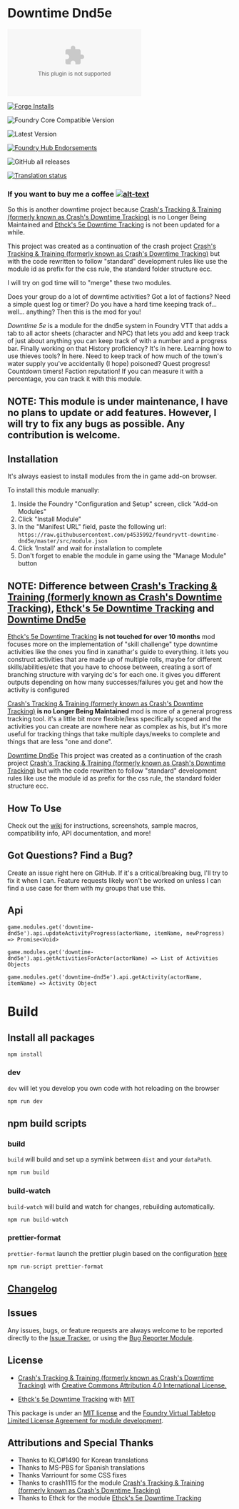 # Downtime Dnd5e

![Latest Release Download Count](https://img.shields.io/github/downloads/p4535992/foundryvtt-downtime-dnd5e/latest/module.zip?color=2b82fc&label=DOWNLOADS&style=for-the-badge) 

[![Forge Installs](https://img.shields.io/badge/dynamic/json?label=Forge%20Installs&query=package.installs&suffix=%25&url=https%3A%2F%2Fforge-vtt.com%2Fapi%2Fbazaar%2Fpackage%2Fdowntime-dnd5e&colorB=006400&style=for-the-badge)](https://forge-vtt.com/bazaar#package=downtime-dnd5e) 

![Foundry Core Compatible Version](https://img.shields.io/badge/dynamic/json.svg?url=https%3A%2F%2Fraw.githubusercontent.com%2Fp4535992%2Ffoundryvtt-downtime-dnd5e%2Fmaster%2Fsrc%2Fmodule.json&label=Foundry%20Version&query=$.compatibility.verified&colorB=orange&style=for-the-badge)

![Latest Version](https://img.shields.io/badge/dynamic/json.svg?url=https%3A%2F%2Fraw.githubusercontent.com%2Fp4535992%2Ffoundryvtt-downtime-dnd5e%2Fmaster%2Fsrc%2Fmodule.json&label=Latest%20Release&prefix=v&query=$.version&colorB=red&style=for-the-badge)

[![Foundry Hub Endorsements](https://img.shields.io/endpoint?logoColor=white&url=https%3A%2F%2Fwww.foundryvtt-hub.com%2Fwp-json%2Fhubapi%2Fv1%2Fpackage%2Fdowntime-dnd5e%2Fshield%2Fendorsements&style=for-the-badge)](https://www.foundryvtt-hub.com/package/downtime-dnd5e/)

![GitHub all releases](https://img.shields.io/github/downloads/p4535992/foundryvtt-downtime-dnd5e/total?style=for-the-badge)

[![Translation status](https://weblate.foundryvtt-hub.com/widgets/downtime-dnd5e/-/287x66-black.png)](https://weblate.foundryvtt-hub.com/engage/downtime-dnd5e/)

### If you want to buy me a coffee [![alt-text](https://img.shields.io/badge/-Patreon-%23ff424d?style=for-the-badge)](https://www.patreon.com/p4535992)


So this is another downtime project because [Crash's Tracking & Training (formerly known as Crash's Downtime Tracking)](https://github.com/crash1115/5e-training) is no Longer Being Maintained and [Ethck's 5e Downtime Tracking](https://github.com/Ethck/Ethck-s-Downtime-Tracking) is not been updated for a while.

This project was created as a continuation of the crash project [Crash's Tracking & Training (formerly known as Crash's Downtime Tracking)](https://github.com/crash1115/5e-training)  but with the code rewritten to follow "standard" development rules like use the module id as prefix for the css rule, the standard folder structure ecc.

I will try on god time will to "merge" these two modules.

Does your group do a lot of downtime activities? Got a lot of factions? Need a simple quest log or timer? Do you have a hard time keeping track of... well... anything? Then this is the mod for you!

_Downtime 5e_ is a module for the dnd5e system in Foundry VTT that adds a tab to all actor sheets (character and NPC) that lets you add and keep track of just about anything you can keep track of with a number and a progress bar. Finally working on that History proficiency? It's in here. Learning how to use thieves tools? In here. Need to keep track of how much of the town's water supply you've accidentally (I hope) poisoned? Quest progress! Countdown timers! Faction reputation! If you can measure it with a percentage, you can track it with this module.

## NOTE: This module is under maintenance, I have no plans to update or add features. However, I will try to fix any bugs as possible. Any contribution is welcome.

## Installation

It's always easiest to install modules from the in game add-on browser.

To install this module manually:
1.  Inside the Foundry "Configuration and Setup" screen, click "Add-on Modules"
2.  Click "Install Module"
3.  In the "Manifest URL" field, paste the following url:
`https://raw.githubusercontent.com/p4535992/foundryvtt-downtime-dnd5e/master/src/module.json`
4.  Click 'Install' and wait for installation to complete
5.  Don't forget to enable the module in game using the "Manage Module" button

## NOTE: Difference between [Crash's Tracking & Training (formerly known as Crash's Downtime Tracking)](https://github.com/crash1115/5e-training), [Ethck's 5e Downtime Tracking](https://github.com/Ethck/Ethck-s-Downtime-Tracking) and [Downtime Dnd5e](https://github.com/p4535992/foundryvtt-downtime-dnd5e)

[Ethck's 5e Downtime Tracking](https://github.com/Ethck/Ethck-s-Downtime-Tracking) **is not touched for over 10 months**  mod focuses more on the implementation of "skill challenge" type downtime activities like the ones you find in xanathar's guide to everything. it lets you construct activities that are made up of multiple rolls, maybe for different skills/abilities/etc that you have to choose between, creating a sort of branching structure with varying dc's for each one. it gives you different outputs depending on how many successes/failures you get and how the activity is configured

[Crash's Tracking & Training (formerly known as Crash's Downtime Tracking)](https://github.com/crash1115/5e-training) **is no Longer Being Maintained** mod is more of a general progress tracking tool. it's a little bit more flexible/less specifically scoped and the activities you can create are nowhere near as complex as his, but it's more useful for tracking things that take multiple days/weeks to complete and things that are less "one and done".

[Downtime Dnd5e](https://github.com/p4535992/foundryvtt-downtime-dnd5e) This project was created as a continuation of the crash project [Crash's Tracking & Training (formerly known as Crash's Downtime Tracking)](https://github.com/crash1115/5e-training)  but with the code rewritten to follow "standard" development rules like use the module id as prefix for the css rule, the standard folder structure ecc.

## How To Use

Check out the [wiki](/wiki/Home.md) for instructions, screenshots, sample macros, compatibility info, API documentation, and more!

## Got Questions? Find a Bug?
Create an issue right here on GitHub. If it's a critical/breaking bug, I'll try to fix it when I can. Feature requests likely won't be worked on unless I can find a use case for them with my groups that use this.

## Api

`game.modules.get('downtime-dnd5e').api.updateActivityProgress(actorName, itemName, newProgress) => Promise<Void>`

`game.modules.get('downtime-dnd5e').api.getActivitiesForActor(actorName) => List of Activities Objects`

`game.modules.get('downtime-dnd5e').api.getActivity(actorName, itemName) => Activity Object`

# Build

## Install all packages

```bash
npm install
```

### dev

`dev` will let you develop you own code with hot reloading on the browser

```bash
npm run dev
```

## npm build scripts

### build

`build` will build and set up a symlink between `dist` and your `dataPath`.

```bash
npm run build
```

### build-watch

`build-watch` will build and watch for changes, rebuilding automatically.

```bash
npm run build-watch
```

### prettier-format

`prettier-format` launch the prettier plugin based on the configuration [here](./.prettierrc)

```bash
npm run-script prettier-format
```

## [Changelog](./changelog.md)

## Issues

Any issues, bugs, or feature requests are always welcome to be reported directly to the [Issue Tracker](https://github.com/p4535992/foundryvtt-downtime-dnd5e/issues ), or using the [Bug Reporter Module](https://foundryvtt.com/packages/bug-reporter/).

## License

- [Crash's Tracking & Training (formerly known as Crash's Downtime Tracking)](https://github.com/crash1115/5e-training) with [Creative Commons Attribution 4.0 International License.](https://github.com/crash1115/5e-training/blob/master/LICENSE)

- [Ethck's 5e Downtime Tracking](https://github.com/Ethck/Ethck-s-Downtime-Tracking) with [MIT](https://github.com/Ethck/Ethck-s-Downtime-Tracking/blob/master/LICENSE)

This package is under an [MIT license](LICENSE) and the [Foundry Virtual Tabletop Limited License Agreement for module development](https://foundryvtt.com/article/license/).

## Attributions and Special Thanks

- Thanks to KLO#1490 for Korean translations
- Thanks to MS-PBS for Spanish translations
- Thanks Varriount for some CSS fixes
- Thanks to crash1115 for the module [Crash's Tracking & Training (formerly known as Crash's Downtime Tracking)](https://github.com/crash1115/5e-training)
- Thanks to Ethck for the module [Ethck's 5e Downtime Tracking](https://github.com/Ethck/Ethck-s-Downtime-Tracking)